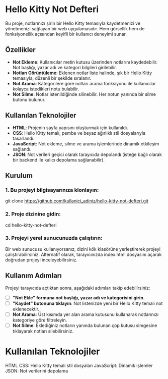 # Hello Kitty Not Defteri

Bu proje, notlarınızı şirin bir Hello Kitty temasıyla kaydetmenizi ve yönetmenizi sağlayan bir web uygulamasıdır. Hem görsellik hem de fonksiyonellik açısından keyifli bir kullanıcı deneyimi sunar.

## Özellikler

- **Not Ekleme**: Kullanıcılar metin kutusu üzerinden notlarını kaydedebilir. Not başlığı, yazar adı ve kategori bilgileri girilebilir.
- **Notları Görüntüleme**: Eklenen notlar liste halinde, şık bir Hello Kitty temasıyla, düzenli bir şekilde sıralanır.
- **Not Arama**: Kategorilere göre notları arama fonksiyonu ile kullanıcılar kolayca istedikleri notu bulabilir.
- **Not Silme**: Notlar istenildiğinde silinebilir. Her notun yanında bir silme butonu bulunur.

## Kullanılan Teknolojiler

- **HTML**: Projenin sayfa yapısını oluşturmak için kullanıldı.
- **CSS**: Hello Kitty temalı, pembe ve beyaz ağırlıklı stil dosyalarıyla tasarlandı.
- **JavaScript**: Not ekleme, silme ve arama işlemlerinde dinamik etkileşim sağlandı.
- **JSON**: Not verileri geçici olarak tarayıcıda depolandı (isteğe bağlı olarak bir backend ile kalıcı depolama sağlanabilir).

## Kurulum

### 1. Bu projeyi bilgisayarınıza klonlayın:
   git clone https://github.com/kullanici_adiniz/hello-kitty-not-defteri.git 
### 2. Proje dizinine gidin:
cd hello-kitty-not-defteri
### 3. Projeyi yerel sunucunuzda çalıştırın:
Bir web sunucusu kullanıyorsanız, dizini kök klasörüne yerleştirerek projeyi çalıştırabilirsiniz.
Alternatif olarak, tarayıcınızda index.html dosyasını açarak doğrudan projeyi inceleyebilirsiniz.

## Kullanım Adımları

Projeyi tarayıcıda açtıktan sonra, aşağıdaki adımları takip edebilirsiniz:

- [ ] **"Not Ekle" formuna not başlığı, yazar adı ve kategorisini girin.**
- [ ] **"Kaydet" butonuna tıklayın**: Not listenizde yeni bir Hello Kitty temalı not eklenecektir.
- [ ] **Not Arama**: Üst kısımda yer alan arama kutusunu kullanarak notlarınızı kategoriye göre filtreleyin.
- [ ] **Not Silme**: Eklediğiniz notların yanında bulunan çöp kutusu simgesine tıklayarak notları silebilirsiniz.

# Kullanılan Teknolojiler
HTML
CSS: Hello Kitty temalı stil dosyaları
JavaScript: Dinamik işlemler
JSON: Not verilerini depolama
